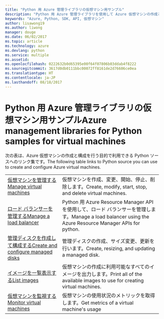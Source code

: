 ```yaml
---
title: "Python 用 Azure 管理ライブラリの仮想マシン用サンプル"
description: "Python 用 Azure 管理ライブラリを使用して Azure 仮想マシンの作成と更新を行うサンプル コードを入手しましょう。"
keywords: "Azure, Python, SDK, API, 仮想マシン"
author: lisawong19
ms.author: liwong
manager: douge
ms.date: 06/02/2017
ms.topic: article
ms.technology: azure
ms.devlang: python
ms.service: multiple
ms.assetid: 
ms.openlocfilehash: 0222632b0d65395e00f64f07806b03ddab4f8222
ms.sourcegitcommit: 3617d0db0111bbc00072ff8161de2d76606ce0ea
ms.translationtype: HT
ms.contentlocale: ja-JP
ms.lasthandoff: 08/18/2017
---
```

# <a name="azure-management-libraries-for-python-samples-for-virtual-machines"></a><span data-ttu-id="939e7-104">Python 用 Azure 管理ライブラリの仮想マシン用サンプル</span><span class="sxs-lookup"><span data-stu-id="939e7-104">Azure management libraries for Python samples for virtual machines</span></span>

<span data-ttu-id="939e7-105">次の表は、Azure 仮想マシンの作成と構成を行う目的で利用できる Python ソースへのリンク集です。</span><span class="sxs-lookup"><span data-stu-id="939e7-105">The following table links to Python source you can use to create and configure Azure virtual machines.</span></span>

| || 
|---|---|
| <span data-ttu-id="939e7-106">[仮想マシンを管理する][1]</span><span class="sxs-lookup"><span data-stu-id="939e7-106">[Manage virtual machines][1]</span></span> | <span data-ttu-id="939e7-107">仮想マシンを作成、変更、開始、停止、削除します。</span><span class="sxs-lookup"><span data-stu-id="939e7-107">Create, modify, start, stop, and delete virtual machines.</span></span> |
| <span data-ttu-id="939e7-108">[ロード バランサーを管理する][2]</span><span class="sxs-lookup"><span data-stu-id="939e7-108">[Manage a load balancer][2]</span></span> | <span data-ttu-id="939e7-109">Python 用 Azure Resource Manager API を使用して、ロード バランサーを管理します。</span><span class="sxs-lookup"><span data-stu-id="939e7-109">Manage a load balancer using the Azure Resource Manager APIs for python.</span></span> |
| <span data-ttu-id="939e7-110">[管理ディスクを作成して構成する][3]</span><span class="sxs-lookup"><span data-stu-id="939e7-110">[Create and configure managed disks][3]</span></span> | <span data-ttu-id="939e7-111">管理ディスクの作成、サイズ変更、更新を行います。</span><span class="sxs-lookup"><span data-stu-id="939e7-111">Create, resizing, and updating a managed disk.</span></span>|
| <span data-ttu-id="939e7-112">[イメージを一覧表示する][4]</span><span class="sxs-lookup"><span data-stu-id="939e7-112">[List images][4]</span></span> | <span data-ttu-id="939e7-113">仮想マシンの作成に利用可能なすべてのイメージを出力します。</span><span class="sxs-lookup"><span data-stu-id="939e7-113">Print all of the available images to use for creating virtual machines.</span></span>| 
| <span data-ttu-id="939e7-114">[仮想マシンを監視する][5]</span><span class="sxs-lookup"><span data-stu-id="939e7-114">[Monitor virtual machines][5]</span></span> |<span data-ttu-id="939e7-115">仮想マシンの使用状況のメトリックを取得します。</span><span class="sxs-lookup"><span data-stu-id="939e7-115">Get metrics of a virtual machine's usage</span></span> | 

[1]: https://azure.microsoft.com/resources/samples/virtual-machines-python-manage/
[2]: https://azure.microsoft.com/resources/samples/network-python-manage-loadbalancer
[3]: python-sdk-azure-samples-managed-disks.md
[4]: python-sdk-azure-samples-list-images.md
[5]: python-sdk-azure-samples-monitor-vms.md
